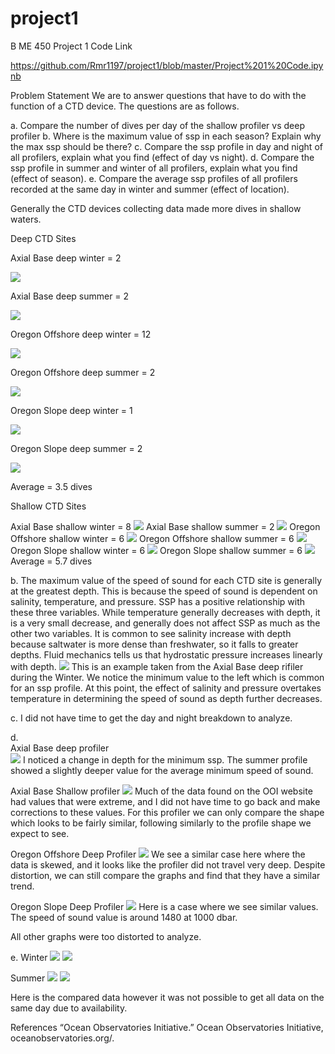 # project1
B ME 450 Project 1
Code Link

https://github.com/Rmr1197/project1/blob/master/Project%201%20Code.ipynb

Problem Statement
We are to answer questions that have to do with the function of a CTD device. The questions are as follows.

a. Compare the number of dives per day of the shallow profiler vs deep profiler
b. Where is the maximum value of ssp in each season? Explain why the max ssp should be there?
c. Compare the ssp profile in day and night of all profilers, explain what you find (effect of day vs night).
d. Compare the ssp profile in summer and winter of all profilers, explain what you find (effect of season). 
e. Compare the average ssp profiles of all profilers recorded at the same day in winter and summer (effect of location).

Generally the CTD devices collecting data made more dives in shallow waters.

Deep CTD Sites

Axial Base deep winter = 2 

![](https://github.com/Rmr1197/project1/blob/master/images/1.PNG)

Axial Base deep summer = 2

![](https://github.com/Rmr1197/project1/blob/master/images/2.PNG)

Oregon Offshore deep winter = 12

![](https://github.com/Rmr1197/project1/blob/master/images/3.PNG)

Oregon Offshore deep summer = 2

![](https://github.com/Rmr1197/project1/blob/master/images/4.PNG)

Oregon Slope deep winter = 1

![](https://github.com/Rmr1197/project1/blob/master/images/5.PNG)

Oregon Slope deep summer = 2

![](https://github.com/Rmr1197/project1/blob/master/images/6.PNG)

Average = 3.5 dives

Shallow CTD Sites

Axial Base shallow winter = 8
 ![](https://github.com/Rmr1197/project1/blob/master/images/7.PNG)
Axial Base shallow summer = 2
![](https://github.com/Rmr1197/project1/blob/master/images/8.PNG)
Oregon Offshore shallow winter = 6
![](https://github.com/Rmr1197/project1/blob/master/images/9.PNG)
Oregon Offshore shallow summer = 6
![](https://github.com/Rmr1197/project1/blob/master/images/10.PNG)
Oregon Slope shallow winter = 6
![](https://github.com/Rmr1197/project1/blob/master/images/11.PNG)
Oregon Slope shallow summer = 6
![](https://github.com/Rmr1197/project1/blob/master/images/12.PNG)
Average = 5.7 dives
	
b.	The maximum value of the speed of sound for each CTD site is generally at the greatest depth. This is because the speed of sound is dependent on salinity, temperature, and pressure. SSP has a positive relationship with these three variables. While temperature generally decreases with depth, it is a very small decrease, and generally does not affect SSP as much as the other two variables. It is common to see salinity increase with depth because saltwater is more dense than freshwater, so it falls to greater depths. Fluid mechanics tells us that hydrostatic pressure increases linearly with depth.
![](https://github.com/Rmr1197/project1/blob/master/images/13.PNG)
This is an example taken from the Axial Base deep rifiler during the Winter. We notice the minimum value to the left which is common for an ssp profile. At this point, the effect of salinity and pressure overtakes temperature in determining the speed of sound as depth further decreases.

c. 
I did not have time to get the day and night breakdown to analyze.

d. 	
Axial Base deep profiler  
![](https://github.com/Rmr1197/project1/blob/master/images/14.PNG)
I noticed a change in depth for the minimum ssp. The summer profile showed a slightly deeper value for the average minimum speed of sound.

Axial Base Shallow profiler 
![](https://github.com/Rmr1197/project1/blob/master/images/15.PNG)
Much of the data found on the OOI website had values that were extreme, and I did not have time to go back and make corrections to these values. For this profiler we can only compare the shape which looks to be fairly similar, following similarly to the profile shape we expect to see.

Oregon Offshore Deep Profiler
![](https://github.com/Rmr1197/project1/blob/master/images/16.PNG)
We see a similar case here where the data is skewed, and it looks like the profiler did not travel very deep. Despite distortion, we can still compare the graphs and find that they have a similar trend.

Oregon Slope Deep Profiler
![](https://github.com/Rmr1197/project1/blob/master/images/17.PNG)
Here is a case where we see similar values. The speed of sound value is around 1480 at 1000 dbar. 

All other graphs were too distorted to analyze.

e.
Winter
![](https://github.com/Rmr1197/project1/blob/master/images/18.PNG)
![](https://github.com/Rmr1197/project1/blob/master/images/19.PNG)

Summer
![](https://github.com/Rmr1197/project1/blob/master/images/20.PNG)
![](https://github.com/Rmr1197/project1/blob/master/images/21.PNG)

Here is the compared data however it was not possible to get all data on the same day due to availability.

References
“Ocean Observatories Initiative.” Ocean Observatories Initiative, oceanobservatories.org/.

